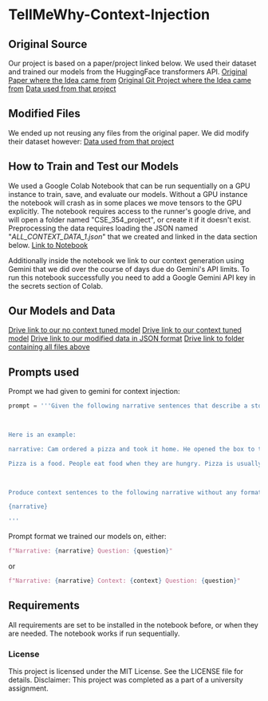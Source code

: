 # TellMeWhy-Context-Injection
 ## Original Source
 Our project is based on a paper/project linked below. We used their dataset and trained our models from the HuggingFace transformers API.
 [Original Paper where the Idea came from](https://aclanthology.org/2022.emnlp-main.79/)
 [Original Git Project where the Idea came from](https://github.com/StonyBrookNLP/knowwhy)
[Data used from that project](https://huggingface.co/datasets/StonyBrookNLP/tellmewhy)


 ## Modified Files
 We ended up not reusing any files from the original paper. We did modify their dataset however:
 [Data used from that project](https://huggingface.co/datasets/StonyBrookNLP/tellmewhy) 
 

## How to Train and Test our Models
We used a Google Colab Notebook that can be run sequentially on a GPU instance to train, save, and evaluate our models. Without a GPU instance the notebook will crash as in some places we move tensors to the GPU explicitly. The notebook requires access to the runner's google drive, and will open a folder named "CSE_354_project", or create it if it doesn't exist. Preprocessing the data requires loading the JSON named "*ALL_CONTEXT_DATA_1.json*" that we created and linked in the data section below.
[Link to Notebook](https://colab.research.google.com/drive/1OD20QNgY24b6lUG22S8CK1lcuuheJw_N?usp=sharing)

Additionally inside the notebook we link to our context generation using Gemini that we did over the course of days due do Gemini's API limits. To run this notebook successfully you need to add a Google Gemini API key in the secrets section of Colab.

## Our Models and Data
[Drive link to our no context tuned model](https://drive.google.com/drive/folders/1jmfPBUO8D9ErSxLEyizCAHfwYmCZsZPi?usp=sharing)
[Drive link to our context tuned model](https://drive.google.com/drive/folders/1-5-wsyQgdH7D9G9WtVD3Udr09FqwllPW?usp=sharing)
[Drive link to our modified data in JSON format](https://drive.google.com/file/d/1yfivuLQud6rmaVqtAW3mtTR2PIL8oIZ6/view?usp=drive_link)
[Drive link to folder containing all files above](https://drive.google.com/drive/folders/1MQjohFNC19qhgc5hetsw9g9yr6bheoF2?usp=sharing)

## Prompts used
Prompt we had given to gemini for context injection:
```py
prompt = '''Given the following narrative sentences that describe a story, produce a sequence of concise and to the point sentences that bring in commonsense information, and external world knowledge that is relevant. Be very verbose about commonsense knowledge and explain the reason why things are done.

  

Here is an example:

narrative: Cam ordered a pizza and took it home. He opened the box to take out a slice. Cam discovered that the store did not cut the pizza for him. He looked for his pizza cutter but did not find it. He had to use his chef knife to cut a slice.

Pizza is a food. People eat food when they are hungry. Pizza is usually already cut. Cam got the pizza from the store.

  

Produce context sentences to the following narrative without any formatting, just as a sequence of 4 short, simple, and single clause sentences, do NOT reason through multiple sentences, each sentence should state commonsense information related to the narrative:

{narrative}

'''
```
Prompt format we trained our models on, either:
```py
f"Narrative: {narrative} Question: {question}"
```
or
```py
f"Narrative: {narrative} Context: {context} Question: {question}"
```

## Requirements
All requirements are set to be installed in the notebook before, or when they are needed. The notebook works if run sequentially.

### License
This project is licensed under the MIT License. See the LICENSE file for details. Disclaimer: This project was completed as a part of a university assignment.
